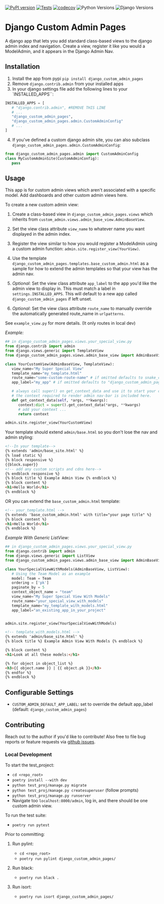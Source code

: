 [![PyPI version](https://badge.fury.io/py/django-custom-admin-pages.svg)](https://badge.fury.io/py/django-custom-admin-pages)
[![Tests](https://github.com/lekjos/django-custom-admin-pages/actions/workflows/build_and_test.yml/badge.svg)](https://github.com/lekjos/django-custom-admin-pages/actions/workflows/build_and_test.yml)
[![codecov](https://codecov.io/gh/lekjos/django-custom-admin-pages/branch/master/graph/badge.svg?token=AJG2WICKXA)](https://codecov.io/gh/lekjos/django-custom-admin-pages)
![Python Versions](https://img.shields.io/badge/Python_Versions-3.9,_3.10,_3.11-blue)
![Django Versions](https://img.shields.io/badge/Django_Versions-3.2,_4.0,_4.1,_4.2-blue)


# Django Custom Admin Pages
A django app that lets you add standard class-based views to the django admin index and navigation. Create a view, register it like you would a ModelAdmin, and it appears in the Django Admin Nav.


## Installation

1. Install the app from pypi `pip install django_custom_admin_pages`
2. Remove `django.contrib.admin` from your installed apps
3. In your django settings file add the following lines to your `INSTALLED_APPS``:

```python
INSTALLED_APPS = [
   # "django.contrib.admin", #REMOVE THIS LINE
   # ...
   "django_custom_admin_pages",
   "django_custom_admin_pages.admin.CustomAdminConfig"
   # ...
]
```
4. If you've defined a custom django admin site, you can also subclass `django_custom_admin_pages.admin.CustomAdminConfig`:

```python
from django_custom_admin_pages.admin import CustomAdminConfig
class MyCustomAdminSite(CustomAdminConfig):
   pass
```

## Usage

This app is for custom admin views which aren't associated with a specific model. Add dashboards and other custom admin views here.

To create a new custom admin view:

1. Create a class-based view in `django_custom_admin_pages.views` which inherits from `custom_admin.views.admin_base_view.AdminBaseView`.
2. Set the view class attribute `view_name` to whatever name you want displayed in the admin index.
3. Register the view similar to how you would register a ModelAdmin using a custom admin function: `admin.site.register_view(YourView)`.
4. Use the template `django_custom_admin_pages.templates.base_custom_admin.html` as a sample for how to extend the admin templates so that your view has the admin nav.

5. _Optional_: Set the view class attribute `app_label` to the app you'd like the admin view to display in. This must match a label in `settings.INSTALLED_APPS`. This will default to a new app called `django_custom_admin_pages` if left unset.
6. _Optional_: Set the view class attribute `route_name` to manually override the automatically generated route_name in `urlpatterns`.


See `example_view.py` for more details. (It only routes in local dev)

_Example:_

```python
## in django_custom_admin_pages.views.your_special_view.py
from django.contrib import admin
from django.views.generic import TemplateView
from django_custom_admin_pages.views.admin_base_view import AdminBaseView

class YourCustomView(AdminBaseView, TemplateView):
   view_name="My Super Special View"
   template_name="my_template.html"
   route_name="some-custom-route-name" # if omitted defaults to snake_case of view_name
   app_label="my_app" # if omitted defaults to "django_custom_admin_pages". Must match app in settings

   # always call super() on get_context_data and use it to start your context dict.
   # the context required to render admin nav-bar is included here.
   def get_context_data(self, *args, **kwargs):
      context:dict = super().get_context_data(*args, **kwargs)
      # add your context ...
      return context

admin.site.register_view(YourCustomView)
```

Your template should extend `admin/base.html` so you don't lose the nav and admin styling:
```html
<!--In your template-->
{% extends 'admin/base_site.html' %}
{% load static %} 
{% block responsive %}
{{block.super}}
<!-- add any custom scripts and cdns here-->
{% endblock responsive %} 
{% block title %} Example Admin View {% endblock %}
{% block content %}
<h1>Hello World</h1>
{% endblock %}
```
OR you can extend the `base_custom_admin.html` template:
```html
<!-- your_template.html -->
{% extends 'base_custom_admin.html' with title="your page title" %} 
{% block content %}
<h1>Hello World</h1>
{% endblock %}
```

_Example With Generic ListView:_

```python
## in django_custom_admin_pages.views.your_special_view.py
from django.contrib import admin
from django.views.generic import ListView
from django_custom_admin_pages.views.admin_base_view import AdminBaseView

class YourSpecialViewWithModels(AdminBaseView, ListView):
   # Using the Team Model as an example
   model: Team = Team
   ordering = ['pk']
   paginate_by = 5
   context_object_name = "team"
   view_name="My Super Special View With Models"
   route_name="your_special_view_with_models"
   template_name="my_template_with_models.html"
   app_label="an_existing_app_in_your_project"


admin.site.register_view(YourSpecialViewWithModels)
```

```html
<!-- template_with_models.html -->
{% extends 'admin/base_site.html' %}
{% block title %} Example Admin View With Models {% endblock %}

{% block content %}
<h1>Look at all these models:</h1>

{% for object in object_list %}
<h3>{{ object.name }} | {{ object.pk }}</h3>
{% endfor %} 
{% endblock %}
```

## Configurable Settings

- `CUSTOM_ADMIN_DEFAULT_APP_LABEL`: set to override the default app_label (default: `django_custom_admin_pages`)

## Contributing

Reach out to the author if you'd like to contribute! Also free to file bug reports or feature requests via [github issues](https://github.com/lekjos/django-custom-admin-pages/issues).

### Local Development

To start the test_project:
- `cd <repo_root>`
- `poetry install --with dev`
- `python test_proj/manage.py migrate`
- `python test_proj/manage.py createsuperuser` (follow prompts)
- `python test_proj/manage.py runserver`
- Navigate too `localhost:8000/admin`, log in, and there should be one custom admin view.

To run the test suite:
- `poetry run pytest`

Prior to committing:
1. Run pylint:
   - `cd <repo_root>`
   - `poetry run pylint django_custom_admin_pages/`

2. Run black:
   - `poetry run black .`

2. Run isort:
   - `poetry run isort django_custom_admin_pages/`